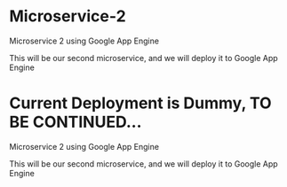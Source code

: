 # Microservice-2
Microservice 2 using Google App Engine

This will be our second microservice, and we will deploy it to Google App Engine


# Current Deployment is Dummy, TO BE CONTINUED...
Microservice 2 using Google App Engine

This will be our second microservice, and we will deploy it to Google App Engine
